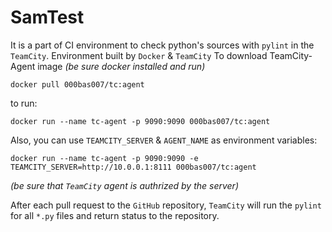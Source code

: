 # SamTest
It is a part of CI environment to check python's sources with `pylint` in the `TeamCity`.
Environment built by `Docker` & `TeamCity`
To download TeamCity-Agent image
*(be sure docker installed and run)*
```
docker pull 000bas007/tc:agent
```
to run:

```
docker run --name tc-agent -p 9090:9090 000bas007/tc:agent
```

Also, you can use `TEAMCITY_SERVER` & `AGENT_NAME` as environment variables:

```
docker run --name tc-agent -p 9090:9090 -e TEAMCITY_SERVER=http://10.0.0.1:8111 000bas007/tc:agent
```
*(be sure that `TeamCity` agent is authrized by the server)*

After each pull request to the `GitHub` repository, `TeamCity` will run the `pylint` for all `*.py` files and return status to the repository.

